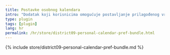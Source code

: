 ```yaml
---
title: Postavke osobnog kalendara
intro: "Dodatak koji korisnicima omogućuje postavljanje prilagođenog vremena početka i kraja za prikaz kalendara u njihovim osobnim postavkama."
type: plugin
tags: [plugin]
lang: hr
permalink: /hr/store/district09-personal-calendar-pref-bundle.html
---
```


{% include store/district09-personal-calendar-pref-bundle.md %}
